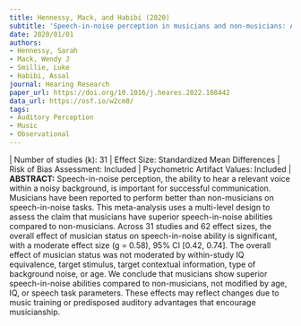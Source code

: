 ```yaml
---
title: Hennessy, Mack, and Habibi (2020)
subtitle: 'Speech‐in‐noise perception in musicians and non‐musicians: A multi‐level meta-analysis'
date: 2020/01/01
authors:
- Hennessy, Sarah
- Mack, Wendy J
- Smillie, Luke
- Habibi, Assal
journal: Hearing Research
paper_url: https://doi.org/10.1016/j.heares.2022.108442
data_url: https://osf.io/w2cm8/
tags:
- Auditory Perception
- Music
- Observational
---
```

| Number of studies (k): 31 | Effect Size: Standardized Mean Differences | Risk of Bias Assessment: Included | Psychometric Artifact Values: Included | **ABSTRACT:** Speech-in-noise perception, the ability to hear a relevant voice within a noisy background, is important for successful communication. Musicians have been reported to perform better than non-musicians on speech-in-noise tasks. This meta-analysis uses a multi-level design to assess the claim that musicians have superior speech-in-noise abilities compared to non-musicians. Across 31 studies and 62 effect sizes, the overall effect of musician status on speech-in-noise ability is significant, with a moderate effect size (g = 0.58), 95% CI [0.42, 0.74]. The overall effect of musician status was not moderated by within-study IQ equivalence, target stimulus, target contextual information, type of background noise, or age. We conclude that musicians show superior speech-in-noise abilities compared to non-musicians, not modified by age, IQ, or speech task parameters. These effects may reflect changes due to music training or predisposed auditory advantages that encourage musicianship.
